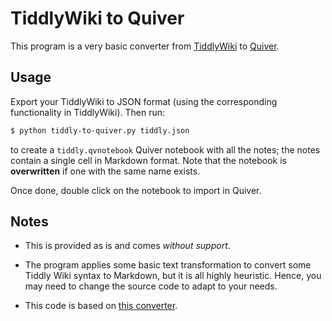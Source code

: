 # TiddlyWiki to Quiver

This program is a very basic converter from
[TiddlyWiki](http://tiddlywiki.com) to
[Quiver](https://github.com/HappenApps/Quiver).

## Usage

Export your TiddlyWiki to JSON format (using the corresponding
functionality in TiddlyWiki). Then run:

```bash
$ python tiddly-to-quiver.py tiddly.json
```

to create a `tiddly.qvnotebook` Quiver notebook with all the notes;
the notes contain a single cell in Markdown format. Note that the
notebook is **overwritten** if one with the same name exists.

Once done, double click on the notebook to import in Quiver.

## Notes

* This is provided as is and comes *without support*.

* The program applies some basic text transformation to convert some
  Tiddly Wiki syntax to Markdown, but it is all highly
  heuristic. Hence, you may need to change the source code to adapt to
  your needs.

* This code is based on [this converter](https://gist.github.com/anabranch/09c421e3ff13e1245316).
